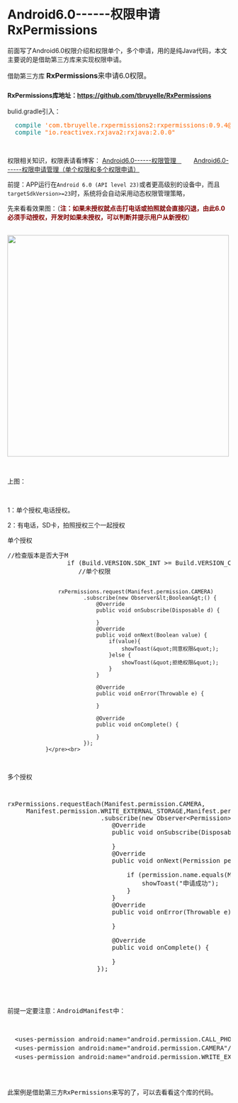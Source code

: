 # Android6.0------权限申请RxPermissions 

<div id="cnblogs_post_body"><p>前面写了Android6.0权限介绍和权限单个，多个申请，用的是纯Java代码，本文主要说的是借助第三方库来实现权限申请。</p>
<p>借助第三方库<span style="font-size: 16px"><strong> <span class="path-divider">RxPermissions</span></strong><span class="path-divider">来申请6.0权限。</span></span></p>
<h3 class="public "><span class="path-divider"><strong><span style="font-size: 14px"><strong> <span class="path-divider">RxPermissions库地址：</span></strong></span></strong><a href="https://github.com/tbruyelle/RxPermissions" target="_blank"><span style="font-size: 14px"><span class="path-divider">https://github.com/tbruyelle/RxPermissions</span></span> </a></span></h3>
<p>bulid.gradle引入：</p>
<div class="cnblogs_code">
<pre><span style="color: #008080">  compile</span> <span style="color: #ff6600">'com.tbruyelle.rxpermissions2:rxpermissions:0.9.4@aar'</span><span style="color: #000000"><span style="color: #008080">
  compile</span> </span><span style="color: #ff6600">"io.reactivex.rxjava2:rxjava:2.0.0"</span></pre>
</div>
<p>&nbsp;</p>
<p><span style="font-size: 14px">权限相关知识，权限表请看博客： <a href="http://www.cnblogs.com/zhangqie/p/7562736.html" target="_blank"> <span class="postTitle2">Android6.0------权限管理&nbsp; &nbsp;</span></a><span class="postTitle2"> &nbsp; &nbsp; &nbsp; <a href="http://www.cnblogs.com/zhangqie/p/7562959.html" target="_blank"><span class="postTitle2">Android6.0------权限申请管理（单个权限和多个权限申请）</span></a></span></span></p>
<p><span style="font-size: 14px"><span class="postTitle2">前提：APP运行在<code>Android 6.0 (API level 23)</code>或者更高级别的设备中，而且<code>targetSdkVersion&gt;=23</code>时，系统将会自动采用动态权限管理策略，</span></span></p>
<p><span style="font-size: 14px"><span class="postTitle2">先来看看效果图：（<strong><span style="color: #800000">注：如果未授权就点击打电话或拍照就会直接闪退，由此6.0必须手动授权，开发时如果未授权，可以判断并提示用户从新授权</span></strong>）</span></span></p>
<p><span style="font-size: 14px"><span class="postTitle2">&nbsp;&nbsp;&nbsp;&nbsp;&nbsp;&nbsp;&nbsp;&nbsp; <img src="http://images2017.cnblogs.com/blog/1041439/201709/1041439-20170922114844400-185031241.gif" alt="" width="500"></span></span></p>
<p>&nbsp;</p>
<p><span style="font-size: 14px"><span class="postTitle2">上图：</span></span></p>
<p>&nbsp;</p>
<p><span style="font-size: 14px"><span class="postTitle2">1：单个授权,电话授权。</span></span></p>
<p><span style="font-size: 14px"><span class="postTitle2">2：有电话，SD卡，拍照授权三个一起授权</span></span></p>
<p><span style="font-size: 14px">单个授权</span></p>
<pre name="code" class="java">//检查版本是否大于M
                if (Build.VERSION.SDK_INT &gt;= Build.VERSION_CODES.M) {
                   //单个权限

                    rxPermissions.request(Manifest.permission.CAMERA)
                            .subscribe(new Observer&lt;Boolean&gt;() {
                                @Override
                                public void onSubscribe(Disposable d) {

                                }
                                @Override
                                public void onNext(Boolean value) {
                                    if(value){
                                        showToast(&quot;同意权限&quot;);
                                    }else {
                                        showToast(&quot;拒绝权限&quot;);
                                    }
                                }

                                @Override
                                public void onError(Throwable e) {

                                }

                                @Override
                                public void onComplete() {

                                }
                            });
                }</pre><br>
<span style="font-size:14px">多个授权</span>
<pre name="code" class="java">rxPermissions.requestEach(Manifest.permission.CAMERA,
     Manifest.permission.WRITE_EXTERNAL_STORAGE,Manifest.permission.CALL_PHONE)
                         .subscribe(new Observer&lt;Permission&gt;() {
                            @Override
                            public void onSubscribe(Disposable d) {

                            }
                            @Override
                            public void onNext(Permission permission) {

                                if (permission.name.equals(Manifest.permission.CAMERA)){
                                    showToast(&quot;申请成功&quot;);
                                }
                            }
                            @Override
                            public void onError(Throwable e) {

                            }

                            @Override
                            public void onComplete() {

                            }
                        });
</pre><br>
<p><span style="font-size: 14px">前提一定要注意：AndroidManifest中：</span></p>
<pre name="code" style="font-size:14px" class="html">  &lt;uses-permission android:name=&quot;android.permission.CALL_PHONE&quot;/&gt;  //电话
  &lt;uses-permission android:name=&quot;android.permission.CAMERA&quot;/&gt;    //拍照
  &lt;uses-permission android:name=&quot;android.permission.WRITE_EXTERNAL_STORAGE&quot;/&gt;     //sd卡
</pre><br>
<p>此案例是借助第三方RxPermissions来写的了，可以去看看这个库的代码。</p>
